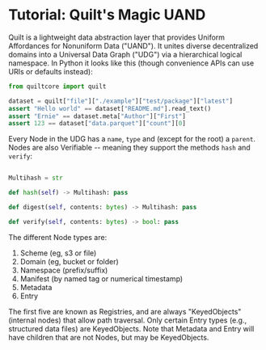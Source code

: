 # Tutorial: Quilt's Magic UAND

Quilt is a lightweight data abstraction layer that provides Uniform Affordances for Nonuniform Data ("UAND").
It unites diverse decentralized domains into a Universal Data Graph ("UDG") via a hierarchical logical namespace.
In Python it looks like this (though convenience APIs can use URIs or defaults instead):

```python
from quiltcore import quilt

dataset = quilt["file"]["./example"]["test/package"]["latest"]
assert "Hello world" == dataset["README.md"].read_text()
assert "Ernie" == dataset.meta["Author"]["First"]
assert 123 == dataset["data.parquet"]["count"][0]
```

Every Node in the UDG has a `name`, `type` and (except for the root) a `parent`.
Nodes are also Verifiable -- meaning they support the methods `hash` and `verify`:

```python

Multihash = str

def hash(self) -> Multihash: pass

def digest(self, contents: bytes) -> Multihash: pass

def verify(self, contents: bytes) -> bool: pass
```

The different Node types are:

1. Scheme (eg, s3 or file)
2. Domain (eg, bucket or folder)
3. Namespace (prefix/suffix)
4. Manifest (by named tag or numerical timestamp)
5. Metadata
6. Entry

The first five are known as Registries, and are always "KeyedObjects" (internal nodes) that allow path traversal.
Only certain Entry types (e.g., structured data files) are KeyedObjects.
Note that Metadata and Entry will have children that are not Nodes, but may be KeyedObjects.


```python

```

```python

```


